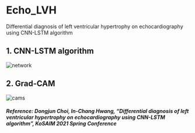 # Echo_LVH
Differential diagnosis of left ventricular hypertrophy on echocardiography using CNN-LSTM algorithm

## 1. CNN-LSTM algorithm
![network](https://user-images.githubusercontent.com/49828672/128631720-72b6ff77-8061-4770-b544-eeb0387aa234.png)


## 2. Grad-CAM
![cams](https://user-images.githubusercontent.com/49828672/128631906-052e018a-4c30-4a82-9232-64ad1834b41f.png)



##### Reference: Dongjun Choi, In-Chang Hwang, “Differential diagnosis of left ventricular hypertrophy on echocardiography using CNN-LSTM algorithm”, KoSAIM 2021 Spring Conference
